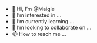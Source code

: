 - 👋 Hi, I’m @Maigle
- 👀 I’m interested in ...
- 🌱 I’m currently learning ...
- 💞️ I’m looking to collaborate on ...
- 📫 How to reach me ...

<!---
Maigle/Maigle is a ✨ special ✨ repository because its `README.md` (this file) appears on your GitHub profile.
You can click the Preview link to take a look at your changes.
--->
